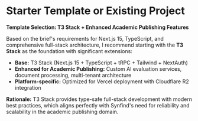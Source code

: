 # Starter Template or Existing Project

**Template Selection: T3 Stack + Enhanced Academic Publishing Features**

Based on the brief's requirements for Next.js 15, TypeScript, and comprehensive full-stack architecture, I recommend starting with the **T3 Stack** as the foundation with significant extensions:

- **Base:** T3 Stack (Next.js 15 + TypeScript + tRPC + Tailwind + NextAuth)
- **Enhanced for Academic Publishing:** Custom AI evaluation services, document processing, multi-tenant architecture
- **Platform-specific:** Optimized for Vercel deployment with Cloudflare R2 integration

**Rationale:** T3 Stack provides type-safe full-stack development with modern best practices, which aligns perfectly with Synfind's need for reliability and scalability in the academic publishing domain.
